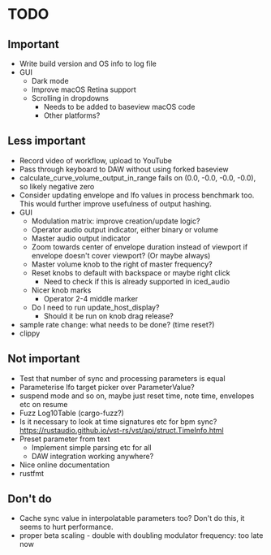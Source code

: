 # TODO

## Important

* Write build version and OS info to log file
* GUI
  * Dark mode
  * Improve macOS Retina support
  * Scrolling in dropdowns
    * Needs to be added to baseview macOS code
    * Other platforms?

## Less important

* Record video of workflow, upload to YouTube
* Pass through keyboard to DAW without using forked baseview
* calculate_curve_volume_output_in_range fails on (0.0, -0.0, -0.0, -0.0),
  so likely negative zero
* Consider updating envelope and lfo values in process benchmark too. This
  would further improve usefulness of output hashing.
* GUI
  * Modulation matrix: improve creation/update logic?
  * Operator audio output indicator, either binary or volume
  * Master audio output indicator
  * Zoom towards center of envelope duration instead of viewport if
    envelope doesn't cover viewport? (Or maybe always)
  * Master volume knob to the right of master frequency?
  * Reset knobs to default with backspace or maybe right click
    * Need to check if this is already supported in iced_audio
  * Nicer knob marks
    * Operator 2-4 middle marker
  * Do I need to run update_host_display?
    * Should it be run on knob drag release?
* sample rate change: what needs to be done? (time reset?)
* clippy

## Not important

* Test that number of sync and processing parameters is equal
* Parameterise lfo target picker over ParameterValue?
* suspend mode and so on, maybe just reset time, note time, envelopes etc on resume
* Fuzz Log10Table (cargo-fuzz?)
* Is it necessary to look at time signatures etc for bpm sync?
  https://rustaudio.github.io/vst-rs/vst/api/struct.TimeInfo.html
* Preset parameter from text
  * Implement simple parsing etc for all
  * DAW integration working anywhere?
* Nice online documentation
* rustfmt

## Don't do

* Cache sync value in interpolatable parameters too? Don't do this, it seems
  to hurt performance.
* proper beta scaling - double with doubling modulator frequency: too late now

